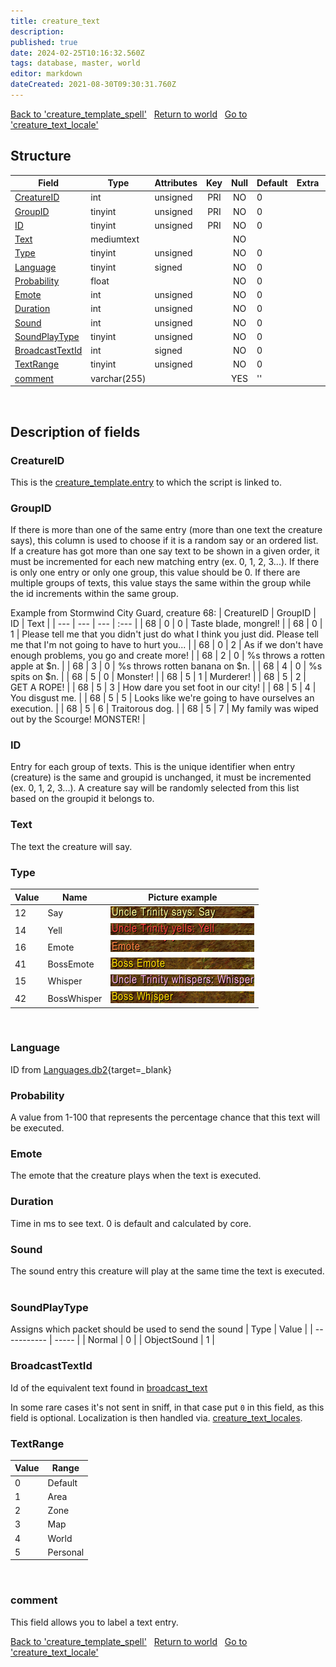 ```yaml
---
title: creature_text
description: 
published: true
date: 2024-02-25T10:16:32.560Z
tags: database, master, world
editor: markdown
dateCreated: 2021-08-30T09:30:31.760Z
---
```


<a href="https://trinitycore.info/en/database/master/world/creature_template_spell" class="mt-5 v-btn v-btn--depressed v-btn--flat v-btn--outlined theme--light v-size--default darkblue--text text--lighten-3"><span class="v-btn__content"><i aria-hidden="true" class="v-icon notranslate v-icon--left mdi mdi-arrow-left theme--light"></i><span>Back to 'creature_template_spell'</span></span></a>&nbsp;&nbsp;&nbsp;<a href="https://trinitycore.info/en/database/master/world/home" class="mt-5 v-btn v-btn--depressed v-btn--flat v-btn--outlined theme--light v-size--default darkblue--text text--lighten-3"><span class="v-btn__content"><i aria-hidden="true" class="v-icon notranslate v-icon--left mdi mdi-home-outline theme--light"></i><span>Return to world</span></span></a>&nbsp;&nbsp;&nbsp;<a href="https://trinitycore.info/en/database/master/world/creature_text_locale" class="mt-5 v-btn v-btn--depressed v-btn--flat v-btn--outlined theme--light v-size--default darkblue--text text--lighten-3"><span class="v-btn__content"><span>Go to 'creature_text_locale'</span><i aria-hidden="true" class="v-icon notranslate v-icon--right mdi mdi-arrow-right theme--light"></i></span></a>

## Structure

| Field | Type | Attributes | Key | Null | Default | Extra | Comment |
| --- | --- | --- | :---: | :---: | --- | --- | --- |
| [CreatureID](#creatureid) | int | unsigned | PRI | NO | 0 |  |  |
| [GroupID](#groupid) | tinyint | unsigned | PRI | NO | 0 |  |  |
| [ID](#id) | tinyint | unsigned | PRI | NO | 0 |  |  |
| [Text](#text) | mediumtext |  |  | NO |  |  |  |
| [Type](#type) | tinyint | unsigned |  | NO | 0 |  |  |
| [Language](#language) | tinyint | signed |  | NO | 0 |  |  |
| [Probability](#probability) | float |  |  | NO | 0 |  |  |
| [Emote](#emote) | int | unsigned |  | NO | 0 |  |  |
| [Duration](#duration) | int | unsigned |  | NO | 0 |  |  |
| [Sound](#sound) | int | unsigned |  | NO | 0 |  |  |
| [SoundPlayType](#soundplaytype) | tinyint | unsigned |  | NO | 0 |  |  |
| [BroadcastTextId](#broadcasttextid) | int | signed |  | NO | 0 |  |  |
| [TextRange](#textrange) | tinyint | unsigned |  | NO | 0 |  |  |
| [comment](#comment) | varchar(255) |  |  | YES | '' |  |  |
&nbsp;
## Description of fields

### CreatureID
This is the [creature_template.entry](/en/database/master/world/creature_template#entry) to which the script is linked to.
&nbsp;

### GroupID
If there is more than one of the same entry (more than one text the creature says), this column is used to choose if it is a random say or an ordered list. If a creature has got more than one say text to be shown in a given order, it must be incremented for each new matching entry (ex. 0, 1, 2, 3...). If there is only one entry or only one group, this value should be 0. If there are multiple groups of texts, this value stays the same within the group while the id increments within the same group.

Example from Stormwind City Guard, creature 68:
| CreatureID | GroupID | ID | Text |
| --- | --- | --- | :--- |
| 68 | 0 | 0 | Taste blade, mongrel! |
| 68 | 0 | 1 | Please tell me that you didn't just do what I think you just did. Please tell me that I'm not going to have to hurt you... |
| 68 | 0 | 2 | As if we don't have enough problems, you go and create more! |
| 68 | 2 | 0 | %s throws a rotten apple at $n. |
| 68 | 3 | 0 | %s throws rotten banana on $n. |
| 68 | 4 | 0 | %s spits on $n. |
| 68 | 5 | 0 | Monster! |
| 68 | 5 | 1 | Murderer! |
| 68 | 5 | 2 | GET A ROPE! |
| 68 | 5 | 3 | How dare you set foot in our city! |
| 68 | 5 | 4 | You disgust me. |
| 68 | 5 | 5 | Looks like we're going to have ourselves an execution. |
| 68 | 5 | 6 | Traitorous dog. |
| 68 | 5 | 7 | My family was wiped out by the Scourge! MONSTER! |
&nbsp;

### ID
Entry for each group of texts. This is the unique identifier when entry (creature) is the same and groupid is unchanged, it must be incremented (ex. 0, 1, 2, 3...). A creature say will be randomly selected from this list based on the groupid it belongs to.
&nbsp;

### Text
The text the creature will say.
&nbsp;

### Type
| Value |         Name | Picture example |
| ----- | ------------ | --------------- |
|    12 |          Say | ![creature_text_type_say.png](/creature_text_type_say.png) |
|    14 |         Yell | ![creature_text_type_yell.png](/creature_text_type_yell.png) |
|    16 |        Emote | ![creature_text_type_emote.png](/creature_text_type_emote.png) |
|    41 |    BossEmote | ![creature_text_type_boss_emote.png](/creature_text_type_boss_emote.png) |
|    15 |      Whisper | ![creature_text_type_whisper.png](/creature_text_type_whisper.png) |
|    42 |  BossWhisper | ![creature_text_type_boss_whisper.png](/creature_text_type_boss_whisper.png) |
&nbsp;

### Language
ID from [Languages.db2](https://wow.tools/dbc/?dbc=Languages){target=_blank}
&nbsp;

### Probability
A value from 1-100 that represents the percentage chance that this text will be executed.
&nbsp;

### Emote
The emote that the creature plays when the text is executed.
&nbsp;

### Duration
Time in ms to see text.
0 is default and calculated by core.
&nbsp;

### Sound
The sound entry this creature will play at the same time the text is executed.
&nbsp;

### SoundPlayType
Assigns which packet should be used to send the sound
|        Type | Value |
| ----------- | ----- |
|      Normal |     0 |
| ObjectSound |     1 |
&nbsp;

### BroadcastTextId
Id of the equivalent text found in [broadcast_text](/en/database/master/hotfixes/broadcast_text#text)

In some rare cases it's not sent in sniff, in that case put `0` in this field, as this field is optional. 
Localization is then handled via. [creature_text_locales](/en/database/master/world/creature_text_locale).
&nbsp;

### TextRange
| Value | Range |
| --- | --- |
| 0 | Default |
| 1 | Area |
| 2 | Zone |
| 3 | Map |
| 4 | World |
| 5 | Personal |
&nbsp;

### comment
This field allows you to label a text entry.
&nbsp;

<a href="https://trinitycore.info/en/database/master/world/creature_template_spell" class="mt-5 v-btn v-btn--depressed v-btn--flat v-btn--outlined theme--light v-size--default darkblue--text text--lighten-3"><span class="v-btn__content"><i aria-hidden="true" class="v-icon notranslate v-icon--left mdi mdi-arrow-left theme--light"></i><span>Back to 'creature_template_spell'</span></span></a>&nbsp;&nbsp;&nbsp;<a href="https://trinitycore.info/en/database/master/world/home" class="mt-5 v-btn v-btn--depressed v-btn--flat v-btn--outlined theme--light v-size--default darkblue--text text--lighten-3"><span class="v-btn__content"><i aria-hidden="true" class="v-icon notranslate v-icon--left mdi mdi-home-outline theme--light"></i><span>Return to world</span></span></a>&nbsp;&nbsp;&nbsp;<a href="https://trinitycore.info/en/database/master/world/creature_text_locale" class="mt-5 v-btn v-btn--depressed v-btn--flat v-btn--outlined theme--light v-size--default darkblue--text text--lighten-3"><span class="v-btn__content"><span>Go to 'creature_text_locale'</span><i aria-hidden="true" class="v-icon notranslate v-icon--right mdi mdi-arrow-right theme--light"></i></span></a>
